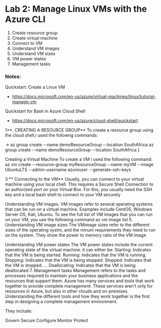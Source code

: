 # Lab 2: Manage Linux VMs with the Azure CLI

1. Create resource group
2. Create virtual machine
3. Connect to VM
4. Understand VM images
5. Understand VM sizes
6. VM power states
7. Management tasks

### Notes:

Quickstart: Create a Linux VM
* https://docs.microsoft.com/en-us/azure/virtual-machines/linux/tutorial-manage-vm

Quickstart for Bash in Azure Cloud Shell
* https://docs.microsoft.com/en-us/azure/cloud-shell/quickstart

1**. CREATING A RESOURCE GROUP** To create a resource group using the cloud shell,i used the followng commands:

-> az group create --name demoResourceGroup --location SouthAfrica az group create --name demoResourceGroup --location SouthAfrica }

Creating a Virtual Machine To create a VM i used the following command:
az vm create
--resource-group myResourceGroup
--name myVM
--image UbuntuLTS
--admin-username azureuser
--generate-ssh-keys

3 ** Connecting to the VM** Usually, you can connect to your virtual machine using your local chell. This requires a Secure Shell Connection to an authorized port on your Virtual Box. For this, you usually need the SSH key and a local bash shell to connect to your VM securely

Understanding VM images. VM images refer to several operating systems that can be run on a virtual machine. Examples include CentOS, Windows Server OS, Kali, Ubuntu. To see the full list of VM images that you can run on your VM, you use the following command
az vm image list 5. Understanding VM image sizes The VMimage sizes refer to the different sizes of the operating systm, and the minum requirements they need to run on the system. They show the power to memory ratio of the VM image

Understanding VM power states The VM power states include the current operating state of the virtual machine. it can either be:
Starting: Indicates that the VM is being started. Running: Indicates that the VM is running. Stopping: Indicates that the VM is being stopped. Stopped: Indicates that the VM is stopped. ... Deallocating: Indicates that the VM is being deallocated 7. Management tasks Management refers to the tasks and processes required to maintain your business applications and the resources that support them. Azure has many services and tools that work together to provide complete management. These services aren't only for resources in Azure, but also in other clouds and on-premises. Understanding the different tools and how they work together is the first step in designing a complete management environment.

They include:

Govern Secure Configure Monitor Protect
